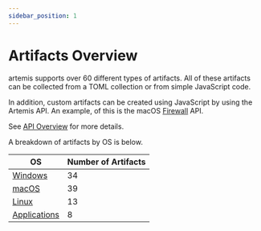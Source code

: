 ```yaml
---
sidebar_position: 1
---
```


# Artifacts Overview

artemis supports over 60 different types of artifacts. All of these artifacts
can be collected from a TOML collection or from simple JavaScript code.

In addition, custom artifacts can be created using JavaScript by using the
Artemis API. An example, of this is the macOS
[Firewall](https://github.com/puffyCid/artemis-api/blob/main/src/macos/plist/firewall.ts)
API.

See [API Overview](../API/overview.md) for more details.

A breakdown of artifacts by OS is below.

| OS                                | Number of Artifacts |
| --------------------------------- | ------------------- |
| [Windows](./windows.md)           | 34                  |
| [macOS](./macos.md)               | 39                  |
| [Linux](./linux.md)               | 13                  |
| [Applications](./applications.md) | 8                   |
